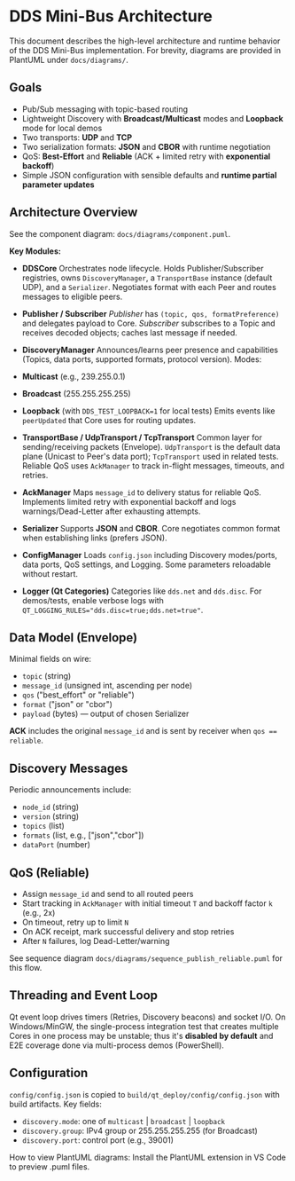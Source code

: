 # DDS Mini-Bus Architecture

This document describes the high-level architecture and runtime behavior of the DDS Mini-Bus implementation. For brevity, diagrams are provided in PlantUML under `docs/diagrams/`.

## Goals
- Pub/Sub messaging with topic-based routing
- Lightweight Discovery with **Broadcast/Multicast** modes and **Loopback** mode for local demos
- Two transports: **UDP** and **TCP**
- Two serialization formats: **JSON** and **CBOR** with runtime negotiation
- QoS: **Best-Effort** and **Reliable** (ACK + limited retry with **exponential backoff**)
- Simple JSON configuration with sensible defaults and **runtime partial parameter updates**

## Architecture Overview
See the component diagram: `docs/diagrams/component.puml`.

**Key Modules:**

- **DDSCore**
Orchestrates node lifecycle. Holds Publisher/Subscriber registries, owns `DiscoveryManager`, a `TransportBase` instance (default UDP), and a `Serializer`. Negotiates format with each Peer and routes messages to eligible peers.

- **Publisher / Subscriber**
*Publisher* has `(topic, qos, formatPreference)` and delegates payload to Core. *Subscriber* subscribes to a Topic and receives decoded objects; caches last message if needed.

- **DiscoveryManager**
Announces/learns peer presence and capabilities (Topics, data ports, supported formats, protocol version). Modes:
- **Multicast** (e.g., 239.255.0.1)
- **Broadcast** (255.255.255.255)
- **Loopback** (with `DDS_TEST_LOOPBACK=1` for local tests)
Emits events like `peerUpdated` that Core uses for routing updates.

- **TransportBase / UdpTransport / TcpTransport**
Common layer for sending/receiving packets (Envelope). `UdpTransport` is the default data plane (Unicast to Peer's data port); `TcpTransport` used in related tests. Reliable QoS uses `AckManager` to track in-flight messages, timeouts, and retries.

- **AckManager**
Maps `message_id` to delivery status for reliable QoS. Implements limited retry with exponential backoff and logs warnings/Dead-Letter after exhausting attempts.

- **Serializer**
Supports **JSON** and **CBOR**. Core negotiates common format when establishing links (prefers JSON).

- **ConfigManager**
Loads `config.json` including Discovery modes/ports, data ports, QoS settings, and Logging. Some parameters reloadable without restart.

- **Logger (Qt Categories)**
Categories like `dds.net` and `dds.disc`. For demos/tests, enable verbose logs with `QT_LOGGING_RULES="dds.disc=true;dds.net=true"`.

## Data Model (Envelope)
Minimal fields on wire:
- `topic` (string)
- `message_id` (unsigned int, ascending per node)
- `qos` ("best_effort" or "reliable")
- `format` ("json" or "cbor")
- `payload` (bytes) — output of chosen Serializer

**ACK** includes the original `message_id` and is sent by receiver when `qos == reliable`.

## Discovery Messages
Periodic announcements include:
- `node_id` (string)
- `version` (string)
- `topics` (list)
- `formats` (list, e.g., ["json","cbor"])
- `dataPort` (number)

## QoS (Reliable)
- Assign `message_id` and send to all routed peers
- Start tracking in `AckManager` with initial timeout `T` and backoff factor `k` (e.g., 2x)
- On timeout, retry up to limit `N`
- On ACK receipt, mark successful delivery and stop retries
- After `N` failures, log Dead-Letter/warning

See sequence diagram `docs/diagrams/sequence_publish_reliable.puml` for this flow.

## Threading and Event Loop
Qt event loop drives timers (Retries, Discovery beacons) and socket I/O. On Windows/MinGW, the single-process integration test that creates multiple Cores in one process may be unstable; thus it's **disabled by default** and E2E coverage done via multi-process demos (PowerShell).

## Configuration
`config/config.json` is copied to `build/qt_deploy/config/config.json` with build artifacts. Key fields:
- `discovery.mode`: one of `multicast` | `broadcast` | `loopback`
- `discovery.group`: IPv4 group or 255.255.255.255 (for Broadcast)
- `discovery.port`: control port (e.g., 39001)

How to view PlantUML diagrams: Install the PlantUML extension in VS Code to preview .puml files.